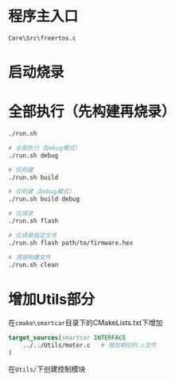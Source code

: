 # 程序主入口
`Core\Src\freertos.c`

# 启动烧录
# 全部执行（先构建再烧录）
```bash
./run.sh

# 全部执行（Debug模式）
./run.sh debug

# 仅构建
./run.sh build

# 仅构建（Debug模式）
./run.sh build debug

# 仅烧录
./run.sh flash

# 仅烧录指定文件
./run.sh flash path/to/firmware.hex

# 清理构建文件
./run.sh clean
```

# 增加Utils部分

在`cmake\smartcar`目录下的CMakeLists.txt下增加
```cmake
target_sources(smartcar INTERFACE
    ../../Utils/motor.c   # 增加相应的.c文件
)
```
在`Utils/`下创建控制模块
